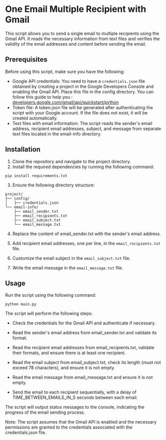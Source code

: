 # One Email Multiple Recipient with Gmail

This script allows you to send a single email to multiple recipients using the Gmail API. It reads the necessary information from text files and verifies the validity of the email addresses and content before sending the email.

## Prerequisites
Before using this script, make sure you have the following:
- Google API credentials: You need to have a `credentials.json` file obtained by creating a project in the Google Developers Console and enabling the Gmail API. Place this file in the config directory. You can follow this guide to help you : [developers.google.com/gmail/api/quickstart/python](https://developers.google.com/gmail/api/quickstart/python)
- Token file: A token.json file will be generated after authenticating the script with your Google account. If the file does not exist, it will be created automatically.
- Text files with email information: The script reads the sender's email address, recipient email addresses, subject, and message from separate text files located in the email-info directory.

## Installation
1. Clone the repository and navigate to the project directory.
2. Install the required dependencies by running the following command:
```
pip install requirements.txt
```
3. Ensure the following directory structure:
```
project/
├── config/
│   ├── credentials.json
└── email-info/
    ├── email_sender.txt
    ├── email_recipients.txt
    ├── email_subject.txt
    └── email_message.txt
```

4. Replace the content of email_sender.txt with the sender's email address.

5. Add recipient email addresses, one per line, in the `email_recipients.txt` file.

6. Customize the email subject in the `email_subject.txt` file.

7. Write the email message in the `email_message.txt` file.

## Usage
Run the script using the following command:
```
python main.py
```
The script will perform the following steps:

- Check the credentials for the Gmail API and authenticate if necessary.

- Read the sender's email address from email_sender.txt and validate its format.

- Read the recipient email addresses from email_recipients.txt, validate their formats, and ensure there is at least one recipient.

- Read the email subject from email_subject.txt, check its length (must not exceed 78 characters), and ensure it is not empty.

- Read the email message from email_message.txt and ensure it is not empty.

- Send the email to each recipient sequentially, with a delay of TIME_BETWEEN_EMAILS_IN_S seconds between each email.

The script will output status messages to the console, indicating the progress of the email sending process.

Note: The script assumes that the Gmail API is enabled and the necessary permissions are granted to the credentials associated with the credentials.json file.

